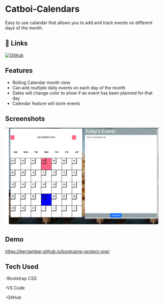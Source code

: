 
# Catboi-Calendars

Easy to use calandar that allows you to add and track events on different days of the month. 

## 🔗 Links
[![Github](https://img.shields.io/badge/my_portfolio-000?style=for-the-badge&logo=ko-fi&logoColor=white)](https://github.com/kerriamber/bootcamp-project-one/)



## Features

- Rolling Calendar month view
- Can add multiple daily events on each day of the month
- Dates will change color to show if an event has been planned for that day
- Calendar feature will store events 


## Screenshots

![image alt](https://github.com/kerriamber/bootcamp-project-one/blob/1976cfe08c367c9e6742b1d6e84c9d061cf071c3/catboi%20calendar%20screenshot%20revised.png)



## Demo

https://kerriamber.github.io/bootcamp-project-one/

## Tech Used
-Bootstrap CSS

-VS Code

-GitHub
